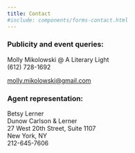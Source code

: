 ```yaml
---
title: Contact
#include: components/forms-contact.html
---
```


### Publicity and event queries:

Molly Mikolowski @ A Literary Light  
(612) 728-1692    

<molly.mikolowski@gmail.com>



### Agent representation:
Betsy Lerner  
Dunow Carlson & Lerner  
27 West 20th Street, Suite 1107  
New York, NY  
212-645-7606  

